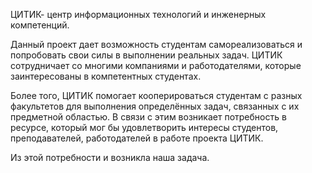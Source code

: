 ЦИТИК-  центр информационных технологий и инженерных компетенций. 
 
Данный проект дает возможность студентам самореализоваться и попробовать свои силы в выполнении реальных задач. ЦИТИК сотрудничает со многими компаниями и работодателями, которые заинтересованы в компетентных студентах.
 
Более того, ЦИТИК помогает кооперироваться студентам с разных факультетов для выполнения определённых задач, связанных с их предметной областью. В связи с этим возникает потребность в ресурсе, который мог бы удовлетворить интересы студентов, преподавателей, работодателей в работе проекта ЦИТИК. 

Из этой потребности и возникла наша задача.
